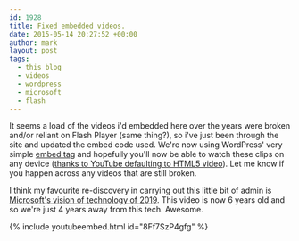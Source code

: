 ```yaml
---
id: 1928
title: Fixed embedded videos.
date: 2015-05-14 20:27:52 +00:00
author: mark
layout: post
tags:
  - this blog
  - videos
  - wordpress
  - microsoft
  - flash
---
```

It seems a load of the videos i'd embedded here over the years were broken and/or reliant on Flash Player (same thing?), so i've just been through the site and updated the embed code used. We're now using WordPress' very simple [embed tag](http://codex.wordpress.org/Embeds) and hopefully you'll now be able to watch these clips on any device ([thanks to YouTube defaulting to HTML5 video](http://youtube-eng.blogspot.jp/2015/01/youtube-now-defaults-to-html5_27.html)). Let me know if you happen across any videos that are still broken.

I think my favourite re-discovery in carrying out this little bit of admin is [Microsoft's vision of technology of 2019](http://www.sallonoroff.co.uk/blog/2009/03/ten-years-time/). This video is now 6 years old and so we're just 4 years away from this tech. Awesome.

{% include youtubeembed.html id="8Ff7SzP4gfg" %}

